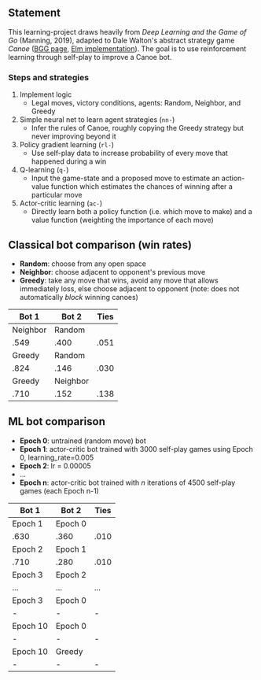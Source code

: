 ## Statement
This learning-project draws heavily from *Deep Learning and the Game of Go* (Manning, 2019), adapted to Dale Walton's abstract strategy game *Canoe* ([BGG page](https://boardgamegeek.com/boardgame/10571/canoe), [Elm implementation](https://github.com/bored-games/canoe-game)). The goal is to use reinforcement learning through self-play to improve a Canoe bot.

### Steps and strategies
1. Implement logic
    * Legal moves, victory conditions, agents: Random, Neighbor, and Greedy
2. Simple neural net to learn agent strategies (`nn-`)
    * Infer the rules of Canoe, roughly copying the Greedy strategy but never improving beyond it
3. Policy gradient learning (`rl-`)
    * Use self-play data to increase probability of every move that happened during a win
4. Q-learning (`q-`)
    * Input the game-state and a proposed move to estimate an action-value function which estimates the chances of winning after a particular move
5. Actor-critic learning (`ac-`)
    * Directly learn both a policy function (i.e. which move to make) and a value function (weighting the importance of each move)

## Classical bot comparison (win rates)

- **Random**: choose from any open space
- **Neighbor**: choose adjacent to opponent's previous move
- **Greedy**: take any move that wins, avoid any move that allows immediately loss, else choose adjacent to opponent (note: does not automatically *block* winning canoes)

|Bot 1 | Bot 2 | Ties |
| --- | --- | --- |
| Neighbor | Random | |
| .549 | .400 | .051 |
| Greedy | Random | |
| .824 | .146 | .030 |
| Greedy | Neighbor | |
| .710 | .152 | .138 |

## ML bot comparison

- **Epoch 0**: untrained (random move) bot
- **Epoch 1**: actor-critic bot trained with 3000 self-play games using Epoch 0, learning_rate=0.005
- **Epoch 2**: lr = 0.00005
- ...
- **Epoch n**: actor-critic bot trained with *n* iterations of 4500 self-play games (each Epoch n-1)

|Bot 1 | Bot 2 | Ties |
| --- | --- | --- |
| Epoch 1 | Epoch 0 | |
| .630 | .360 | .010 |
| Epoch 2 | Epoch 1 | |
| .710 | .280 | .010 |
| Epoch 3 | Epoch 2 | |
| ... | ... | ... |
| Epoch 3 | Epoch 0 | |
| - | - | - |
| Epoch 10 | Epoch 0 | |
| - | - | - |
| Epoch 10 | Greedy | |
| - | - | - |